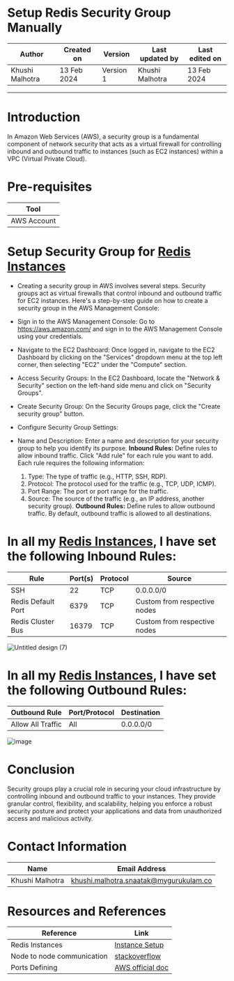 # Setup Redis Security Group Manually

|   Author        |  Created on   |  Version   | Last updated by  | Last edited on |
| --------------- | --------------| -----------|----------------- | -------------- |
| Khushi Malhotra |  13 Feb 2024  |  Version 1 | Khushi Malhotra  | 13 Feb 2024    |
***
# Introduction
In Amazon Web Services (AWS), a security group is a fundamental component of network security that acts as a virtual firewall for controlling inbound and outbound traffic to instances (such as EC2 instances) within a VPC (Virtual Private Cloud).

# Pre-requisites
| Tool         |  
|--------------|
| AWS Account  |

# Setup Security Group for [Redis Instances](https://github.com/CodeOps-Hub/Documentation/blob/main/Infra/Manual/Redis_Setup/Instances/README.md)
 
- Creating a security group in AWS involves several steps. Security groups act as virtual firewalls that control inbound and outbound traffic for EC2 instances. Here's a step-by-step guide on how to create a security group in the AWS Management Console:

- Sign in to the AWS Management Console: Go to https://aws.amazon.com/ and sign in to the AWS Management Console using your credentials.

- Navigate to the EC2 Dashboard: Once logged in, navigate to the EC2 Dashboard by clicking on the "Services" dropdown menu at the top left corner, then selecting "EC2" under the "Compute" section.

- Access Security Groups: In the EC2 Dashboard, locate the "Network & Security" section on the left-hand side menu and click on "Security Groups".

- Create Security Group: On the Security Groups page, click the "Create security group" button.

- Configure Security Group Settings:

- Name and Description: Enter a name and description for your security group to help you identify its purpose.
**Inbound Rules:** Define rules to allow inbound traffic. Click "Add rule" for each rule you want to add. Each rule requires the following information:
    1. Type: The type of traffic (e.g., HTTP, SSH, RDP).
    2. Protocol: The protocol used for the traffic (e.g., TCP, UDP, ICMP).
    3. Port Range: The port or port range for the traffic.
    4. Source: The source of the traffic (e.g., an IP address, another security group).
**Outbound Rules:** Define rules to allow outbound traffic. By default, outbound traffic is allowed to all destinations. 

# In all my [Redis Instances](https://github.com/CodeOps-Hub/Documentation/blob/main/Infra/Manual/Redis_Setup/Instances/README.md), I have set the following Inbound Rules:

| Rule                 | Port(s)   | Protocol | Source                        |
|----------------------|-----------|----------|-------------------------------|
| SSH                  | 22        | TCP      | 0.0.0.0/0                     |
| Redis Default Port   | 6379      | TCP      | Custom from respective nodes  |
| Redis Cluster Bus    | 16379     | TCP      | Custom from respective nodes  |

![Untitled design (7)](https://github.com/CodeOps-Hub/Documentation/assets/156056460/1e9e5aa9-d0a5-4ab3-99bf-67cb5ed580cd)

# In all my [Redis Instances](https://github.com/CodeOps-Hub/Documentation/blob/main/Infra/Manual/Redis_Setup/Instances/README.md), I have set the following Outbound Rules:

| Outbound Rule        | Port/Protocol | Destination       |
|----------------------|---------------|-------------------|
| Allow All Traffic    | All           | 0.0.0.0/0         |

![image](https://github.com/CodeOps-Hub/Documentation/assets/156056460/9805e414-1db4-4443-a024-6175b9f60e3f)

 # Conclusion
Security groups play a crucial role in securing your cloud infrastructure by controlling inbound and outbound traffic to your instances. They provide granular control, flexibility, and scalability, helping you enforce a robust security posture and protect your applications and data from unauthorized access and malicious activity.

# Contact Information
| Name            | Email Address                        |
|-----------------|--------------------------------------|
| Khushi Malhotra | khushi.malhotra.snaatak@mygurukulam.co |

# Resources and References 
| Reference | Link |
|-----------|------|
| Redis Instances | [Instance Setup](https://github.com/CodeOps-Hub/Documentation/blob/main/Infra/Manual/Redis_Setup/Instances/README.md)|
| Node to node communication | [stackoverflow](https://stackoverflow.com/questions/39568561/how-to-solve-redis-cluster-waiting-for-the-cluster-to-join-issue)|
|  Ports Defining          |  [AWS official doc](https://repost.aws/questions/QUeQOeMFtxRNmgYfQD3cHR2Q/should-i-open-the-port-16379-bus-port-for-aws-elasticache-for-redis)

